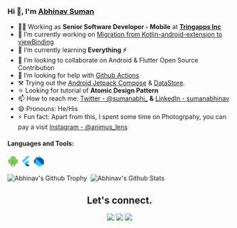 ### Hi 👋, I'm [Abhinav Suman](https://www.linkedin.com/in/sumanabhinav/)

- 🧑‍💻 Working as **Senior Software Developer - Mobile** at **[Tringapps Inc](https://www.tringapps.com/)**
- 🔭 I’m currently working on [Migration from Kotlin-android-extension to viewBinding](https://github.com/streetcomplete/StreetComplete/pull/2894)
- 🌱 I’m currently learning **Everything ⚡**
- 👯 I’m looking to collaborate on Android & Flutter Open Source Contribution
- 🤔 I’m looking for help with [Github Actions](https://docs.github.com/en/actions)
- ⚒️ Trying out the [Android Jetpack Compose](https://developer.android.com/jetpack/androidx/releases/compose) & [DataStore](https://developer.android.com/topic/libraries/architecture/datastore).
- ⚛️ Looking for tutorial of **Atomic Design Pattern**
- 📫 How to reach me: [Twitter - @sumanabhi_](https://twitter.com/sumanabhi_) **&amp;** [LinkedIn - sumanabhinav](https://www.linkedin.com/in/sumanabhinav/)
- 😄 Pronouns: He/His
- ⚡ Fun fact: Apart from this, I spent some time on Photogrpahy, you can pay a visit [Instagram - @animus_lens](https://www.instagram.com/animus_lens/) 

#### **Languages and Tools:**  

<code><img height="25" src="https://raw.githubusercontent.com/github/explore/80688e429a7d4ef2fca1e82350fe8e3517d3494d/topics/android/android.png"></code>
<code><img height="25" src="https://raw.githubusercontent.com/github/explore/80688e429a7d4ef2fca1e82350fe8e3517d3494d/topics/flutter/flutter.png"></code>
<code><img height="25" src="https://raw.githubusercontent.com/github/explore/80688e429a7d4ef2fca1e82350fe8e3517d3494d/topics/dart/dart.png"></code>

![Abhinav's Github Trophy](https://github-profile-trophy.vercel.app/?username=sumanabhi&row=2&column=3&theme=nord&no-frame=true&margin-w=10&margin-h=8)&nbsp;
![Abhinav's Github Stats](https://github-readme-stats.vercel.app/api?username=sumanabhi&count_private=true&hide=stars&include_all_commits=true&theme=nord&no-frame=true)

<div align="center">
  
## Let's connect.
<p align="center">
    <a href="https://twitter.com/sumanabhi_" alt="Twitter"><img src="https://img.shields.io/twitter/follow/sumanabhi_?style=social"></a>
    <a href="https://www.linkedin.com/in/sumanabhi/" alt="Linkedin"><img src="https://img.shields.io/badge/-sumanabhinav-blue?style=flat-square&logo=Linkedin&logoColor=white&link=https://www.linkedin.com/in/sumanabhinav/"></a>
    <a href="https://github.com/sumanabhi/" alt="Github"><img src="https://img.shields.io/github/followers/sumanabhi?label=follow&style=social"></a>
</p>

</div>

<!--
**sumanabhi/sumanabhi** is a ✨ _special_ ✨ repository because its `README.md` (this file) appears on your GitHub profile.

Here are some ideas to get you started:

- 🔭 I’m currently working on ...
- 🌱 I’m currently learning ...
- 👯 I’m looking to collaborate on ...
- 🤔 I’m looking for help with ...
- 💬 Ask me about ...
- 📫 How to reach me: ...
- 😄 Pronouns: ...
- ⚡ Fun fact: ...
-->
